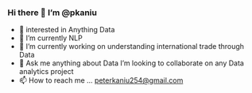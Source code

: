 ### Hi there 👋  I’m @pkaniu

- 👀 interested in Anything Data
- 🌱 I’m currently NLP
- 🔭 I’m currently working on understanding international trade through Data
- 💬 Ask me anything about Data
 I’m looking to collaborate on any Data analytics project
- 📫 How to reach me ... peterkaniu254@gmail.com
